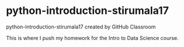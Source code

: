 # python-introduction-stirumala17
python-introduction-stirumala17 created by GitHub Classroom

This is where I push my homework for the Intro to Data Science course.
